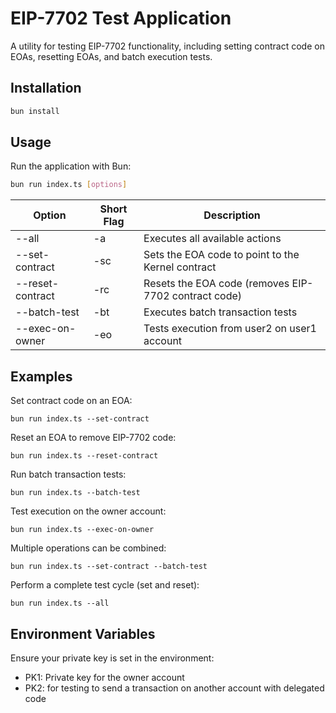# EIP-7702 Test Application
A utility for testing EIP-7702 functionality, including setting contract code on EOAs, resetting EOAs, and batch execution tests.

## Installation
```bash
bun install
```
## Usage 
Run the application with Bun:
```bash
bun run index.ts [options]
```

| Option | Short Flag | Description |
|--------|------------|-------------|
| --all | -a | Executes all available actions |
| --set-contract | -sc | Sets the EOA code to point to the Kernel contract |
| --reset-contract | -rc | Resets the EOA code (removes EIP-7702 contract code) |
| --batch-test | -bt | Executes batch transaction tests |
| --exec-on-owner | -eo | Tests execution from user2 on user1 account |

## Examples
Set contract code on an EOA:
```
bun run index.ts --set-contract
```
Reset an EOA to remove EIP-7702 code:
```
bun run index.ts --reset-contract
```
Run batch transaction tests:
```
bun run index.ts --batch-test
```
Test execution on the owner account:
```
bun run index.ts --exec-on-owner
```
Multiple operations can be combined:
```
bun run index.ts --set-contract --batch-test
```
Perform a complete test cycle (set and reset):
```
bun run index.ts --all
```

## Environment Variables
Ensure your private key is set in the environment:
- PK1: Private key for the owner account
- PK2: for testing to send a transaction on another account with delegated code
